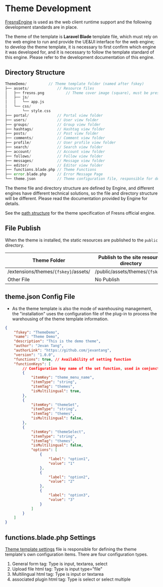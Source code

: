 # Theme Development

[FresnsEngine](https://marketplace.fresns.com/open-source/detail/FresnsEngine) is used as the web client runtime support and the following development standards are in place.

The theme of the template is **Laravel Blade** template file, which must rely on the web engine to run and provide the UE&UI interface for the web engine; to develop the theme template, it is necessary to first confirm which engine it was developed for, and it is necessary to follow the template standard of this engine. Please refer to the development documentation of this engine.

## Directory Structure

```php
ThemeDemo/          // Theme template folder (named after fskey)
├── assets/             // Resource files
│   ├── fresns.png          // Theme cover image (square), must be present and fixed in position
│   ├── js/
│   │   └── app.js
│   └── css/
│       └── style.css
├── portal/             // Portal view folder
├── users/              // User view folder
├── groups/             // Group view folder
├── hashtags/           // Hashtag view folder
├── posts/              // Post view folder
├── comments/           // Comment view folder
├── profile/            // User profile view folder
├── search/             // Search view folder
├── account/            // Account view folder
├── follows/            // Follow view folder
├── messages/           // Message view folder
├── editor/             // Editor view folder
├── functions.blade.php // Theme Functions
├── error.blade.php     // Error Message Page
└── theme.json          // Theme configuration file, responsible for defining the base properties of the theme
```

The theme file and directory structure are defined by Engine, and different engines have different technical solutions, so the file and directory structure will be different. Please read the documentation provided by Engine for details.

See the [path structure](structure.md) for the theme specification of Fresns official engine.


## File Publish

When the theme is installed, the static resources are published to the `public` directory.

| Theme Folder | Publish to the site resource directory |
| --- | --- |
| /extensions/themes/`{fskey}`/assets/ | /public/assets/themes/`{fskey}`/ |
| Other File | No Publish |


## theme.json Config File

- As the theme template is also the mode of warehousing management, the "installation" uses the configuration file of the plug-in to process the warehousing of the theme template information.

```json
{
    "fskey": "ThemeDemo",
    "name": "Theme Demo",
    "description": "This is the demo theme",
    "author": "Jevan Tang",
    "authorLink": "https://github.com/jevantang",
    "version": "1.0.0",
    "functions": true, // Availability of setting function
    "functionKeys": [
        // Configuration key name of the set function, used in conjunction with functions.blade.php
        {
            "itemKey": "theme_menu_name",
            "itemType": "string",
            "itemTag": "themes",
            "isMultilingual": true,
        },
        {
            "itemKey": "themeSet",
            "itemType": "string",
            "itemTag": "themes",
            "isMultilingual": false,
        },
        {
            "itemKey": "themeSelect",
            "itemType": "string",
            "itemTag": "themes",
            "isMultilingual": false,
            "options": [
                {
                    "label": "option1",
                    "value": "1"
                },
                {
                    "label": "option2",
                    "value": "2"
                },
                {
                    "label": "option3",
                    "value": "3"
                }
            ]
        }
    ]
}
```

## functions.blade.php Settings

[Theme template settings](functions.md) file is responsible for defining the theme template's own configuration items. There are four configuration types.

1. General form tag: Type is input, textarea, select
2. Upload file html tag: Type is input type="file"
3. Multilingual html tag: Type is input or textarea
4. associated plugin html tag: Type is select or select multiple
